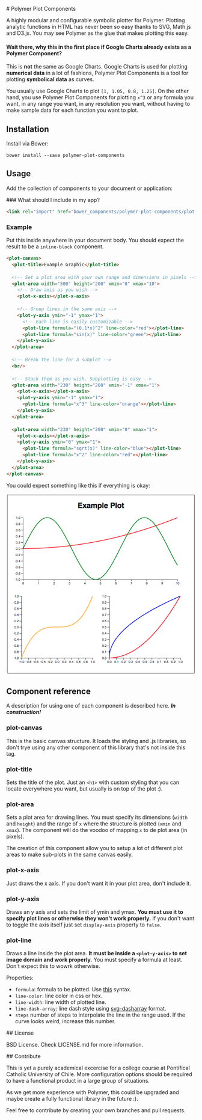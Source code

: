 # Polymer Plot Components

A highly modular and configurable symbolic plotter for Polymer. Plotting analytic functions in HTML has never been so easy thanks to SVG, Math.js and D3.js. You may see Polymer as the glue that makes plotting this easy.

#### Wait there, why this in the first place if Google Charts already exists as a Polymer Component?

This is **not** the same as Google Charts. Google Charts is used for plotting **numerical data** in a lot of fashions, Polymer Plot Components is a tool for plotting **symbolical data** as curves.

You usually use Google Charts to plot `[1, 1.05, 0.8, 1.25]`. On the other hand, you use Polymer Plot Components for plotting `x^3` or any formula you want, in any range you want, in any resolution you want, without having to make sample data for each function you want to plot.

## Installation

Install via Bower:

```
bower install --save polymer-plot-components
```

## Usage

Add the collection of components to your document or application:

### What should I include in my app?

```html
<link rel="import" href="bower_components/polymer-plot-components/plot-components.html">
```

### Example

Put this inside anywhere in your document body. You should expect the result to be a `inline-block` component.

```html
<plot-canvas>
  <plot-title>Example Graphic</plot-title>

  <!-- Set a plot area with your own range and dimensions in pixels -->
  <plot-area width="500" height="200" xmin="0" xmax="10">
    <!-- Draw axis as you wish -->
    <plot-x-axis></plot-x-axis>

    <!-- Group lines in the same axis -->
    <plot-y-axis ymin="-1" ymax="1">
      <!-- Each line is easily customizable -->
      <plot-line formula="(0.1*x)^2" line-color="red"></plot-line>
      <plot-line formula="sin(x)" line-color="green"></plot-line>
    </plot-y-axis>
  </plot-area>

  <!-- Break the line for a subplot -->
  <br/>

  <!-- Stack them as you wish. Subplotting is easy -->
  <plot-area width="230" height="200" xmin="-1" xmax="1">
    <plot-x-axis></plot-x-axis>
    <plot-y-axis ymin="-1" ymax="1">
      <plot-line formula="x^3" line-color="orange"></plot-line>
    </plot-y-axis>
  </plot-area>

  <plot-area width="230" height="200" xmin="0" xmax="1">
    <plot-x-axis></plot-x-axis>
    <plot-y-axis ymin="0" ymax="1">
      <plot-line formula="sqrt(x)" line-color="blue"></plot-line>
      <plot-line formula="x^2" line-color="red"></plot-line>
    </plot-y-axis>
  </plot-area>
</plot-canvas>
```

You could expect something like this if everything is okay:

 !["Example test"](doc/example1.png "Example test")

## Component reference

A description for using one of each component is described here. ***In construction!***

### plot-canvas

This is the basic canvas structure. It loads the styling and .js libraries, so don't trye using any other component of this library that's not inside this tag.

### plot-title

Sets the title of the plot. Just an `<h1>` with custom styling that you can locate everywhere you want, but usually is on top of the plot :).

### plot-area

Sets a plot area for drawing lines. You must specify its dimensions (`width` and `height`) and the range of `x` where the structure is plotted (`xmin` and `xmax`). The component will do the voodoo of mapping `x` to de plot area (in pixels).

The creation of this component allow you to setup a lot of different plot areas to make sub-plots in the same canvas easily.

### plot-x-axis

Just draws the x axis. If you don't want it in your plot area, don't include it.

### plot-y-axis

Draws an y axis and sets the limit of ymin and ymax. **You must use it to specify plot lines or otherwise they won't work properly.** If you don't want to toggle the axis itself just set `display-axis` property to `false`.

### plot-line

Draws a line inside the plot area. **It must be inside a `<plot-y-axis>` to set image domain and work properly.** You must specify a formula at least. Don't expect this to wowrk otherwise.

Properties:

-   `formula`: formula to be plotted. Use [this](http://mathjs.org/docs/expressions/syntax.html) syntax.
-   `line-color`: line color in css or hex.
-   `line-width`: line width of plotted line.
-   `line-dash-array`: line dash style using [svg-dasharray](https://developer.mozilla.org/en/docs/Web/SVG/Attribute/stroke-dasharray) format.
-   `steps` number of steps to interpolate the line in the range used. If the curve looks weird, increase this number.

## License

BSD License. Check LICENSE.md for more information.

## Contribute

This is yet a purely academical excercise for a college course at Pontifical Catholic University of Chile. More configuration options should be required to have a functional product in a large group of situations.

As we get more experience with Polymer, this could be upgraded and maybe create a fully functional library in the future :).

Feel free to contribute by creating your own branches and pull requests.
